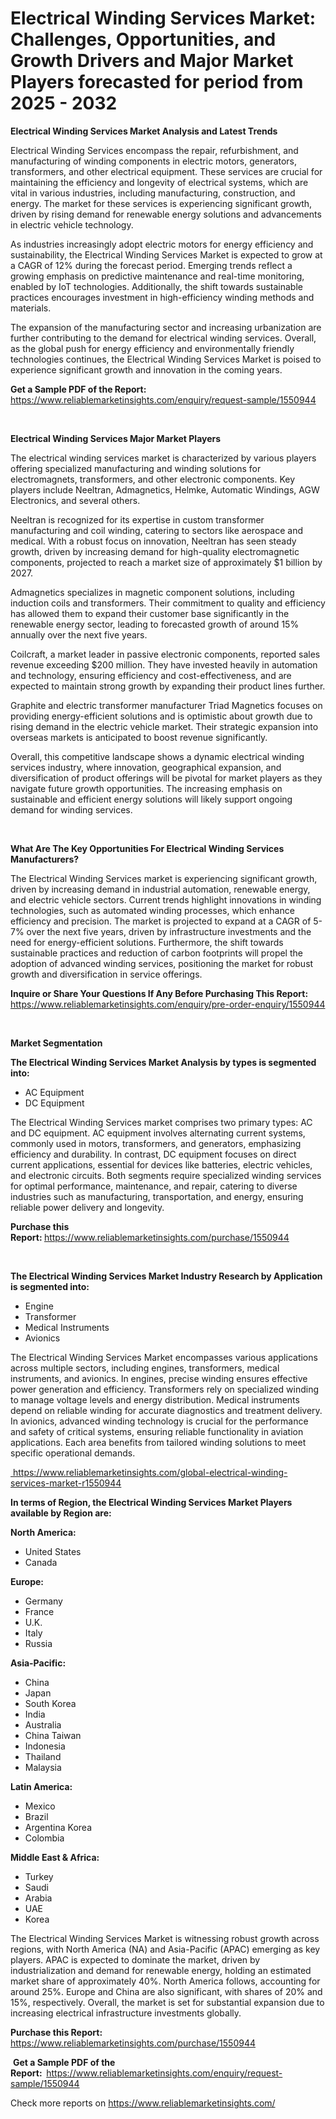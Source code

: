<p><h1>Electrical Winding Services Market: Challenges, Opportunities, and Growth Drivers and Major Market Players forecasted for period from 2025 - 2032</h1></p><p><strong>Electrical Winding Services Market Analysis and Latest Trends</strong></p>
<p><p>Electrical Winding Services encompass the repair, refurbishment, and manufacturing of winding components in electric motors, generators, transformers, and other electrical equipment. These services are crucial for maintaining the efficiency and longevity of electrical systems, which are vital in various industries, including manufacturing, construction, and energy. The market for these services is experiencing significant growth, driven by rising demand for renewable energy solutions and advancements in electric vehicle technology.</p><p>As industries increasingly adopt electric motors for energy efficiency and sustainability, the Electrical Winding Services Market is expected to grow at a CAGR of 12% during the forecast period. Emerging trends reflect a growing emphasis on predictive maintenance and real-time monitoring, enabled by IoT technologies. Additionally, the shift towards sustainable practices encourages investment in high-efficiency winding methods and materials. </p><p>The expansion of the manufacturing sector and increasing urbanization are further contributing to the demand for electrical winding services. Overall, as the global push for energy efficiency and environmentally friendly technologies continues, the Electrical Winding Services Market is poised to experience significant growth and innovation in the coming years.</p></p>
<p><strong>Get a Sample PDF of the Report:&nbsp;</strong> <a href="https://www.reliablemarketinsights.com/enquiry/request-sample/1550944?utm_campaign=2002&utm_medium=2&utm_source=Github&utm_content=ia&utm_term=11032025&utm_id=electrical-winding-services">https://www.reliablemarketinsights.com/enquiry/request-sample/1550944</a></p>
<p>&nbsp;</p>
<p><strong>Electrical Winding Services Major Market Players</strong></p>
<p><p>The electrical winding services market is characterized by various players offering specialized manufacturing and winding solutions for electromagnets, transformers, and other electronic components. Key players include Neeltran, Admagnetics, Helmke, Automatic Windings, AGW Electronics, and several others.</p><p>Neeltran is recognized for its expertise in custom transformer manufacturing and coil winding, catering to sectors like aerospace and medical. With a robust focus on innovation, Neeltran has seen steady growth, driven by increasing demand for high-quality electromagnetic components, projected to reach a market size of approximately $1 billion by 2027.</p><p>Admagnetics specializes in magnetic component solutions, including induction coils and transformers. Their commitment to quality and efficiency has allowed them to expand their customer base significantly in the renewable energy sector, leading to forecasted growth of around 15% annually over the next five years.</p><p>Coilcraft, a market leader in passive electronic components, reported sales revenue exceeding $200 million. They have invested heavily in automation and technology, ensuring efficiency and cost-effectiveness, and are expected to maintain strong growth by expanding their product lines further.</p><p>Graphite and electric transformer manufacturer Triad Magnetics focuses on providing energy-efficient solutions and is optimistic about growth due to rising demand in the electric vehicle market. Their strategic expansion into overseas markets is anticipated to boost revenue significantly.</p><p>Overall, this competitive landscape shows a dynamic electrical winding services industry, where innovation, geographical expansion, and diversification of product offerings will be pivotal for market players as they navigate future growth opportunities. The increasing emphasis on sustainable and efficient energy solutions will likely support ongoing demand for winding services.</p></p>
<p>&nbsp;</p>
<p><strong>What Are The Key Opportunities For Electrical Winding Services Manufacturers?</strong></p>
<p><p>The Electrical Winding Services market is experiencing significant growth, driven by increasing demand in industrial automation, renewable energy, and electric vehicle sectors. Current trends highlight innovations in winding technologies, such as automated winding processes, which enhance efficiency and precision. The market is projected to expand at a CAGR of 5-7% over the next five years, driven by infrastructure investments and the need for energy-efficient solutions. Furthermore, the shift towards sustainable practices and reduction of carbon footprints will propel the adoption of advanced winding services, positioning the market for robust growth and diversification in service offerings.</p></p>
<p><strong>Inquire or Share Your Questions If Any Before Purchasing This Report:</strong> <a href="https://www.reliablemarketinsights.com/enquiry/pre-order-enquiry/1550944?utm_campaign=2002&utm_medium=2&utm_source=Github&utm_content=ia&utm_term=11032025&utm_id=electrical-winding-services">https://www.reliablemarketinsights.com/enquiry/pre-order-enquiry/1550944</a></p>
<p>&nbsp;</p>
<p><strong>Market Segmentation</strong></p>
<p><strong>The Electrical Winding Services Market Analysis by types is segmented into:</strong></p>
<p><ul><li>AC Equipment</li><li>DC Equipment</li></ul></p>
<p><p>The Electrical Winding Services market comprises two primary types: AC and DC equipment. AC equipment involves alternating current systems, commonly used in motors, transformers, and generators, emphasizing efficiency and durability. In contrast, DC equipment focuses on direct current applications, essential for devices like batteries, electric vehicles, and electronic circuits. Both segments require specialized winding services for optimal performance, maintenance, and repair, catering to diverse industries such as manufacturing, transportation, and energy, ensuring reliable power delivery and longevity.</p></p>
<p><strong>Purchase this Report:&nbsp;</strong><a href="https://www.reliablemarketinsights.com/purchase/1550944?utm_campaign=2002&utm_medium=2&utm_source=Github&utm_content=ia&utm_term=11032025&utm_id=electrical-winding-services">https://www.reliablemarketinsights.com/purchase/1550944</a></p>
<p>&nbsp;</p>
<p><strong>The Electrical Winding Services Market Industry Research by Application is segmented into:</strong></p>
<p><ul><li>Engine</li><li>Transformer</li><li>Medical Instruments</li><li>Avionics</li></ul></p>
<p><p>The Electrical Winding Services Market encompasses various applications across multiple sectors, including engines, transformers, medical instruments, and avionics. In engines, precise winding ensures effective power generation and efficiency. Transformers rely on specialized winding to manage voltage levels and energy distribution. Medical instruments depend on reliable winding for accurate diagnostics and treatment delivery. In avionics, advanced winding technology is crucial for the performance and safety of critical systems, ensuring reliable functionality in aviation applications. Each area benefits from tailored winding solutions to meet specific operational demands.</p></p>
<p><a href="https://www.reliablemarketinsights.com/global-electrical-winding-services-market-r1550944?utm_campaign=2002&utm_medium=2&utm_source=Github&utm_content=ia&utm_term=11032025&utm_id=electrical-winding-services">&nbsp;https://www.reliablemarketinsights.com/global-electrical-winding-services-market-r1550944</a></p>
<p><strong>In terms of Region, the Electrical Winding Services Market Players available by Region are:</strong></p>
<p>
    <p> <strong> North America: </strong>
        <ul>
            <li>United States</li>
            <li>Canada</li>
        </ul>
        </p> 
    <p> <strong> Europe: </strong>
        <ul>
            <li>Germany</li>
            <li>France</li>
            <li>U.K.</li>
            <li>Italy</li>
            <li>Russia</li>
        </ul>
        </p> 
    <p> <strong> Asia-Pacific: </strong>
        <ul>
            <li>China</li>
            <li>Japan</li>
            <li>South Korea</li>
            <li>India</li>
            <li>Australia</li>
            <li>China Taiwan</li>
            <li>Indonesia</li>
            <li>Thailand</li>
            <li>Malaysia</li>
        </ul>
        </p> 
    <p> <strong> Latin America: </strong>
        <ul>
            <li>Mexico</li>
            <li>Brazil</li>
            <li>Argentina Korea</li>
            <li>Colombia</li>
        </ul>
        </p> 
    <p> <strong> Middle East & Africa: </strong>
        <ul>
            <li>Turkey</li>
            <li>Saudi</li>
            <li>Arabia</li>
            <li>UAE</li>
            <li>Korea</li>
        </ul>
    </p>
    </p>
<p><p>The Electrical Winding Services Market is witnessing robust growth across regions, with North America (NA) and Asia-Pacific (APAC) emerging as key players. APAC is expected to dominate the market, driven by industrialization and demand for renewable energy, holding an estimated market share of approximately 40%. North America follows, accounting for around 25%. Europe and China are also significant, with shares of 20% and 15%, respectively. Overall, the market is set for substantial expansion due to increasing electrical infrastructure investments globally.</p></p>
<p><strong>Purchase this Report: </strong><a href="https://www.reliablemarketinsights.com/purchase/1550944?utm_campaign=2002&utm_medium=2&utm_source=Github&utm_content=ia&utm_term=11032025&utm_id=electrical-winding-services">https://www.reliablemarketinsights.com/purchase/1550944</a></p>
<p>&nbsp;<strong>Get a Sample PDF of the Report:&nbsp;&nbsp;</strong><a href="https://www.reliablemarketinsights.com/enquiry/request-sample/1550944?utm_campaign=2002&utm_medium=2&utm_source=Github&utm_content=ia&utm_term=11032025&utm_id=electrical-winding-services">https://www.reliablemarketinsights.com/enquiry/request-sample/1550944</a></p>
<p><strong></strong></p>
<p>Check more reports on <a href="https://www.reliablemarketinsights.com/?utm_campaign=2002&utm_medium=2&utm_source=Github&utm_content=ia&utm_term=11032025&utm_id=electrical-winding-services">https://www.reliablemarketinsights.com/</a></p>